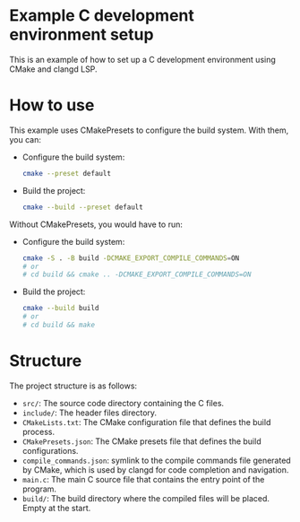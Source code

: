 # Example C development environment setup
This is an example of how to set up a C development environment using CMake and clangd LSP.

# How to use
This example uses CMakePresets to configure the build system. With them, you can:
- Configure the build system:
    ```bash
    cmake --preset default
    ```
- Build the project:
    ```bash
    cmake --build --preset default
    ```
Without CMakePresets, you would have to run:
- Configure the build system:
    ```bash
    cmake -S . -B build -DCMAKE_EXPORT_COMPILE_COMMANDS=ON
    # or
    # cd build && cmake .. -DCMAKE_EXPORT_COMPILE_COMMANDS=ON
    ```
- Build the project:
    ```bash
    cmake --build build
    # or
    # cd build && make
    ```

# Structure
The project structure is as follows:
- `src/`: The source code directory containing the C files.
- `include/`: The header files directory.
- `CMakeLists.txt`: The CMake configuration file that defines the build process.
- `CMakePresets.json`: The CMake presets file that defines the build configurations.
- `compile_commands.json`: symlink to the compile commands file generated by CMake, which is used by clangd for 
code completion and navigation.
- `main.c`: The main C source file that contains the entry point of the program.
- `build/`: The build directory where the compiled files will be placed. Empty at the start.
